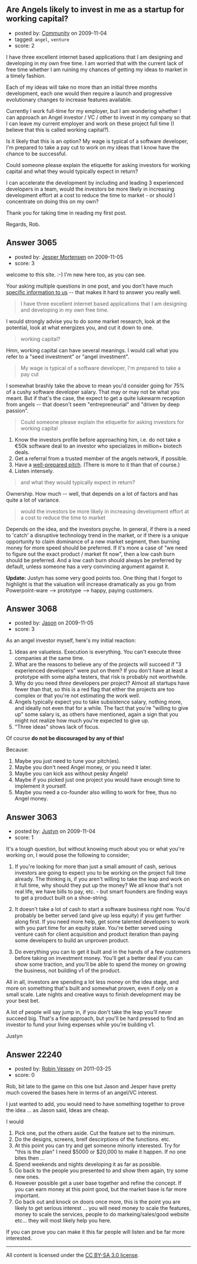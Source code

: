 ## Are Angels likely to invest in me as a startup for working capital?

- posted by: [Community](https://stackexchange.com/users/-1/-1-community) on 2009-11-04
- tagged: `angel`, `venture`
- score: 2

I have three excellent internet based applications that I am designing and developing in my own free time.  I am worried that with the current lack of free time whether I am ruining my chances of getting my ideas to market in a timely fashion.

Each of my ideas will take no more than an initial three months development, each one would then require a launch and progressive evolutionary changes to increase features available.

Currently I work full-time for my employer, but I am wondering whether I can approach an Angel investor / VC / other to invest in my company so that I can leave my current employer and work on these project full time (I believe that this is called working capital?).

Is it likely that this is an option? My wage is typical of a software developer, I'm prepared to take a pay cut to work on my ideas that I know have the chance to be successful.

Could someone please explain the etiquette for asking investors for working capital and what they would typically expect in return?

I can accelerate the development by including and leading 3 experienced developers in a team, would the investors be more likely in increasing development effort at a cost to reduce the time to market - or should I concentrate on doing this on my own?

Thank you for taking time in reading my first post.

Regards,
Rob.



## Answer 3065

- posted by: [Jesper Mortensen](https://stackexchange.com/users/-1/1261-jesper-mortensen) on 2009-11-05
- score: 3

<p>welcome to this site. :-)  I'm new here too, as you can see.</p>

<p>Your asking multiple questions in one post, and you don't have much <a href="http://answers.onstartups.com/faq" rel="nofollow">specific information to us</a> -- that makes it hard to answer you really well.</p>

<blockquote>
  <p>I have three excellent internet based applications that I am designing and developing in my own free time.</p>
</blockquote>

<p>I would strongly advise you to do some market research, look at the potential, look at what energizes you, and cut it down to one.</p>

<blockquote>
  <p>working capital?</p>
</blockquote>

<p>Hmn, working capital can have several meanings. I would call what you refer to a "seed investment" or "angel investment".</p>

<blockquote>
  <p>My wage is typical of a software developer, I'm prepared to take a pay cut</p>
</blockquote>

<p>I somewhat brashly take the above to mean you'd consider going for 75% of a cushy software developer salary. That may or may not be what you meant. But if that's the case, the expect to get a quite lukewarm reception from angels -- that doesn't seem "entrepreneurial" and "driven by deep passion".</p>

<blockquote>
  <p>Could someone please explain the etiquette for asking investors for working capital</p>
</blockquote>

<ol>
<li>Know the investors profile before approaching him, i.e. do not take a €50k software deal to an investor who specializes in million+ biotech deals.</li>
<li>Get a referral from a trusted member of the angels network, if possible.</li>
<li>Have a <a href="http://blog.guykawasaki.com/2005/12/the%5F102030%5Frule.html" rel="nofollow">well-prepared pitch</a>. (There is more to it than that of course.)</li>
<li>Listen intensely.</li>
</ol>

<blockquote>
  <p>and what they would typically expect in return?</p>
</blockquote>

<p>Ownership. How much -- well, that depends on a lot of factors and has quite a lot of variance. </p>

<blockquote>
  <p>would the investors be more likely in increasing development effort at a cost to reduce the time to market</p>
</blockquote>

<p>Depends on the idea, and the investors psyche. In general, if there is a need to 'catch' a disruptive technology trend in the market, or if there is a unique opportunity to claim dominance of a new market segment, then burning money for more speed should be preferred. If it's more a case of "we need to figure out the exact product / market fit now", then a low cash burn should be preferred. And a low cash burn should always be preferred by default, unless someone has a very convincing argument against it.</p>

<p><strong>Update:</strong> Justyn has some very good points too. One thing that I forgot to highlight is that the valuation will increase dramatically as you go from Powerpoint-ware --> prototype --> happy, paying customers.</p>



## Answer 3068

- posted by: [Jason](https://stackexchange.com/users/-1/2-jason) on 2009-11-05
- score: 3

As an angel investor myself, here's my initial reaction:

 1. Ideas are valueless.  Execution is everything.  You can't execute three companies at the same time.
 1. What are the reasons to believe any of the projects will succeed if "3 experienced developers" were put on them?  If you don't have at least a prototype with some alpha testers, that risk is probably not worthwhile.
 1. Why do you need *three* developers per project?  Almost all startups have fewer than that, so this is a red flag that either the projects are too complex or that you're not estimating the work well.
 1. Angels typically expect you to take subsistence salary, nothing more, and ideally not even that for a while.  The fact that you're "willing to give up" some salary is, as others have mentioned, again a sign that you might not realize how much you're expected to give up.
 1. "Three ideas" shows lack of focus.

Of course **do not be discouraged by any of this!**  

Because:

1. Maybe you just need to tune your pitch(es).
1. Maybe you don't need Angel money, or you need it later.
1. Maybe you can kick ass without pesky Angels!
1. Maybe if you picked just one project you would have enough time to implement it yourself.
1. Maybe you need a co-founder also willing to work for free, thus no Angel money.



## Answer 3063

- posted by: [Justyn](https://stackexchange.com/users/-1/605-justyn) on 2009-11-04
- score: 1

It's a tough question, but without knowing much about you or what you're working on, I would pose the following to consider;

1) If you're looking for more than just a small amount of cash, serious investors are going to expect you to be working on the project full time already. The thinking is, if you aren't willing to take the leap and work on it full time, why should they put up the money? We all know that's not real life, we have bills to pay, etc. - but smart founders are finding ways to get a product built on a shoe-string.

2) It doesn't take a lot of cash to start a software business right now. You'd probably be better served (and give up less equity) if you get further along first. If you need more help, get some talented developers to work with you part time for an equity stake. You're better served using venture cash for client acquisition and product iteration than paying some developers to build an unproven product.

3) Do everything you can to get it built and in the hands of a few customers before taking on investment money. You'll get a better deal if you can show some traction, and you'll be able to spend the money on growing the business, not building v1 of the product.

All in all, investors are spending a lot less money on the idea stage, and more on something that's built and somewhat proven, even if only on a small scale. Late nights and creative ways to finish development may be your best bet.

A lot of people will say jump in, if you don't take the leap you'll never succeed big. That's a fine approach, but you'll be hard pressed to find an investor to fund your living expenses while you're building v1.

Justyn


## Answer 22240

- posted by: [Robin Vessey](https://stackexchange.com/users/-1/984-robin-vessey) on 2011-03-25
- score: 0

Rob, bit late to the game on this one but Jason and Jesper have pretty much covered the bases here in terms of an angel/VC interest. 

I just wanted to add, you would need to have something together to prove the idea ... as Jason said, Ideas are cheap.

I would 

 1. Pick one, put the others aside. Cut the feature set to the minimum.
 2. Do the designs, screens, breif descirptions of the functions. etc.
 3. At this point you can try and get someone minorly interested. Try for "this is the plan" I need $5000 or $20,000 to make it happen. If no one bites then ...
 4. Spend weekends and nights developing it as far as possible.
 5. Go back to the people you presented to and show them again, try some new ones.
 5. However possible get a user base together and refine the concept. If you can earn money at this point good, but the market base is far more important.
 5. Go back out and knock on doors once more, this is the point you are likely to get serious interest ... you will need money to scale the features, money to scale the services, people to do markeing/sales/good website etc... they will most likely help you here.

If you can prove you can make it this far people will listen and be far more interested.





---

All content is licensed under the [CC BY-SA 3.0 license](https://creativecommons.org/licenses/by-sa/3.0/).
